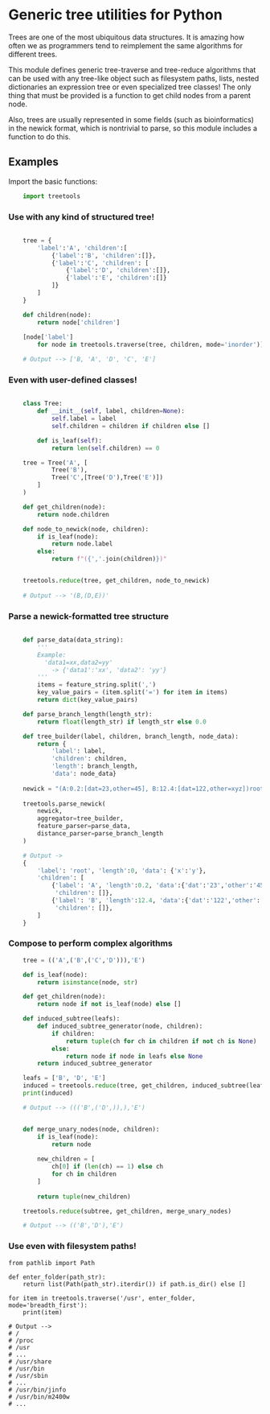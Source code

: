 Generic tree utilities for Python
=================================

Trees are one of the most ubiquitous data structures. It is amazing how often we 
as programmers tend to reimplement the same algorithms for different trees.

This module defines generic tree-traverse and tree-reduce algorithms that can be
used with any tree-like object such as filesystem paths, lists, nested 
dictionaries an expression tree or even specialized tree classes! The only thing 
that must be provided is a function to get child nodes from a parent node.

Also, trees are usually represented in some fields (such as bioinformatics) in 
the newick format, which is nontrivial to parse, so this module includes a 
function to do this.

Examples
--------

Import the basic functions:
```python
    import treetools
```

###  Use with any kind of structured tree!

```python

    tree = {
        'label':'A', 'children':[
            {'label':'B', 'children':[]},
            {'label':'C', 'children': [
                {'label':'D', 'children':[]}, 
                {'label':'E', 'children':[]}
            ]}
        ]
    }

    def children(node):
        return node['children']
        
    [node['label'] 
        for node in treetools.traverse(tree, children, mode='inorder')]

    # Output --> ['B, 'A', 'D', 'C', 'E']
```

###  Even with user-defined classes!

```python

    class Tree:
        def __init__(self, label, children=None):
            self.label = label
            self.children = children if children else []

        def is_leaf(self):
            return len(self.children) == 0

    tree = Tree('A', [
            Tree('B'),
            Tree('C',[Tree('D'),Tree('E')])
        ]
    )

    def get_children(node):
        return node.children

    def node_to_newick(node, children):
        if is_leaf(node):
            return node.label
        else:
            return f"({','.join(children)})"


    treetools.reduce(tree, get_children, node_to_newick)
                
    # Output --> '(B,(D,E))'
```

### Parse a newick-formatted tree structure

```python

    def parse_data(data_string):
        '''
        Example: 
          'data1=xx,data2=yy' 
            -> {'data1':'xx', 'data2': 'yy'}
        '''
        items = feature_string.split(',')
        key_value_pairs = (item.split('=') for item in items)
        return dict(key_value_pairs)

    def parse_branch_length(length_str):
        return float(length_str) if length_str else 0.0

    def tree_builder(label, children, branch_length, node_data):
        return {
            'label': label, 
            'children': children, 
            'length': branch_length,
            'data': node_data}
    
    newick = "(A:0.2:[dat=23,other=45], B:12.4:[dat=122,other=xyz])root[x=y];"
    
    treetools.parse_newick(
        newick,
        aggregator=tree_builder,
        feature_parser=parse_data,
        distance_parser=parse_branch_length
    )

    # Output ->
    {
        'label': 'root', 'length':0, 'data': {'x':'y'},
        'children': [
            {'label': 'A', 'length':0.2, 'data':{'dat':'23','other':'45'},
             'children': []},
            {'label': 'B', 'length':12.4, 'data':{'dat':'122','other':'xyz'},
             'children': []}, 
        ]
    }
```

### Compose to perform complex algorithms

```python
    tree = (('A',('B',('C','D'))),'E')

    def is_leaf(node): 
        return isinstance(node, str)

    def get_children(node): 
        return node if not is_leaf(node) else []

    def induced_subtree(leafs):
        def induced_subtree_generator(node, children):
            if children:
                return tuple(ch for ch in children if not ch is None)
            else:
                return node if node in leafs else None
        return induced_subtree_generator

    leafs = ['B', 'D', 'E']
    induced = treetools.reduce(tree, get_children, induced_subtree(leafs))
    print(induced)

    # Output --> ((('B',('D',)),),'E')


    def merge_unary_nodes(node, children):
        if is_leaf(node):
            return node
        
        new_children = [
            ch[0] if (len(ch) == 1) else ch
            for ch in children
        ]
        
        return tuple(new_children)

    treetools.reduce(subtree, get_children, merge_unary_nodes)

    # Output --> (('B','D'),'E')
```

### Use even with filesystem paths!

```
from pathlib import Path

def enter_folder(path_str):
    return list(Path(path_str).iterdir()) if path.is_dir() else []

for item in treetools.traverse('/usr', enter_folder, mode='breadth_first'):
    print(item)

# Output -->
# /
# /proc
# /usr
# ...
# /usr/share
# /usr/bin
# /usr/sbin
# ...
# /usr/bin/jinfo
# /usr/bin/m2400w
# ...
```
